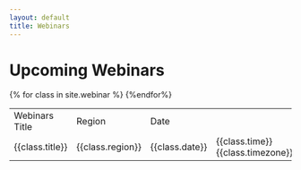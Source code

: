 ```yaml
---
layout: default
title: Webinars
---
```




<div class="home">

  <h1 class="page-heading">Upcoming Webinars</h1>

  <table class="rwd-table">
    <tr>
      <td>Webinars Title</td>
      <td>Region</td>
      <td>Date</td>
    </tr>
    {% for class in site.webinar %}
    <tr>
      <td>{{class.title}}</td>
      <td>{{class.region}}</td>  
      <td>{{class.date}}</td>
      <td>{{class.time}} {{class.timezone}}</td>
      <td><a class="post-link" href="{{ class.url | prepend: site.baseurl }}">More Information</a></td>
    {%endfor%}
  </table>  


</div>





